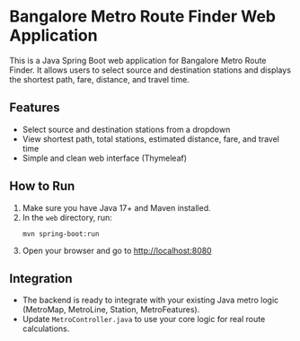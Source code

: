 # Bangalore Metro Route Finder Web Application

This is a Java Spring Boot web application for Bangalore Metro Route Finder. It allows users to select source and destination stations and displays the shortest path, fare, distance, and travel time.

## Features
- Select source and destination stations from a dropdown
- View shortest path, total stations, estimated distance, fare, and travel time
- Simple and clean web interface (Thymeleaf)

## How to Run
1. Make sure you have Java 17+ and Maven installed.
2. In the `web` directory, run:
   ```
   mvn spring-boot:run
   ```
3. Open your browser and go to [http://localhost:8080](http://localhost:8080)

## Integration
- The backend is ready to integrate with your existing Java metro logic (MetroMap, MetroLine, Station, MetroFeatures).
- Update `MetroController.java` to use your core logic for real route calculations.
